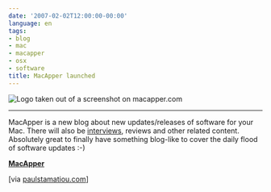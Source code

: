 ```yaml
---
date: '2007-02-02T12:00:00-00:00'
language: en
tags:
- blog
- mac
- macapper
- osx
- software
title: MacApper launched
---
```



<img src="http://zerokspot.com/uploads/macapper.png" alt="Logo taken out of a screenshot on macapper.com" class="figure"/>

-------------------------------

MacApper is a new blog about new updates/releases of software for your Mac. There will also be [interviews](http://macapper.com/2007/02/01/interview-dustin-macdonald-developer-of-wallet/), reviews and other related content. Absolutely great to finally have something blog-like to cover the daily flood of software updates :-)



__[MacApper](http://macapper.com/)__



[via [paulstamatiou.com](http://paulstamatiou.com/2007/02/02/macapper-launches/)]